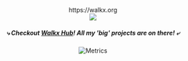 <br>
<div align=center>
https://walkx.org
<br>
<a href="https://github.com/walkxhub"><img src="https://avatars.githubusercontent.com/u/97894625"></a>
 <h5>⤷ Checkout <a href="https://github.com/walkxhub">Walkx Hub</a>! All my 'big' projects are on there! ⤶</h5>

 
![Metrics](https://github.com/WalkxCode/WalkxCode/blob/master/github-metrics.svg)
</div>
